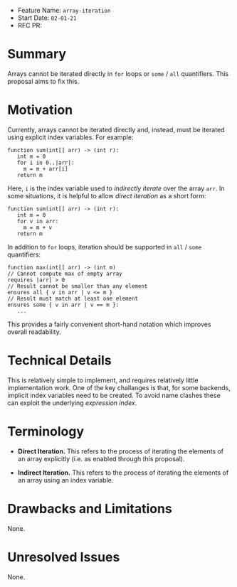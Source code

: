 - Feature Name: `array-iteration`
- Start Date: `02-01-21`
- RFC PR:

# Summary

Arrays cannot be iterated directly in `for` loops or `some` / `all`
quantifiers.  This proposal aims to fix this.

# Motivation

Currently, arrays cannot be iterated directly and, instead, must be
iterated using explicit index variables.  For example:

```whiley
function sum(int[] arr) -> (int r):
   int m = 0
   for i in 0..|arr|:
     m = m + arr[i]
   return m
```

Here, `i` is the index variable used to _indirectly iterate_ over the
array `arr`.  In some situations, it is helpful to allow _direct
iteration_ as a short form:

```whiley
function sum(int[] arr) -> (int r):
   int m = 0
   for v in arr:
     m = m + v
   return m
```

In addition to `for` loops, iteration should be supported in `all` /
`some` quantifiers:

```whiley
function max(int[] arr) -> (int m)
// Cannot compute max of empty array
requires |arr| > 0
// Result cannot be smaller than any element
ensures all { v in arr | v <= m }
// Result must match at least one element
ensures some { v in arr | v == m }:
   ...
```

This provides a fairly convenient short-hand notation which improves
overall readability.

# Technical Details

This is relatively simple to implement, and requires relatively little
implementation work.  One of the key challanges is that, for some
backends, implicit index variables need to be created.  To avoid name
clashes these can exploit the underlying _expression index_.

# Terminology

   * **Direct Iteration.** This refers to the process of iterating the
       elements of an array explicitly (i.e. as enabled through this
       proposal).

   * **Indirect Iteration.** This refers to the process of iterating the
       elements of an array using an index variable.

# Drawbacks and Limitations

None.

# Unresolved Issues

None.